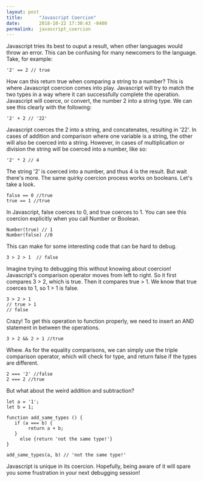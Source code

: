 ```yaml
---
layout: post
title:      "Javascript Coercion"
date:       2018-10-22 17:30:43 -0400
permalink:  javascript_coercion
---
```


Javascript tries its best to ouput a result, when other languages would throw an error. This can be confusing for many newcomers to the language. Take, for example: 

```
'2' == 2 // true 
```

How can this return true when comparing a string to a number? This is where Javascript coercion comes into play. Javascript will try to match the two types in a way where it can successfully complete the operation. Javascript will coerce, or convert, the number 2 into a string type. We can see this clearly with the following: 

```
'2' + 2 // '22'
```

Javascript coerces the 2 into a string, and concatenates, resulting in '22'. In cases of addition and comparison where one variable is a string, the other will also be coerced into a string. However, in cases of multiplication or division the string will be coerced into a number, like so: 

```
'2' * 2 // 4
```

The string '2' is coerced into a number, and thus 4 is the result. 
But wait there's more. The same quirky coercion process works on booleans. Let's take a look. 

```
false == 0 //true 
true == 1 //true 
```

In Javascript, false coerces to 0, and true coerces to 1. You can see this coercion explicitly when you call Number or Boolean. 

```
Number(true) // 1 
Number(false) //0 
```

This can make for some interesting code that can be hard to debug. 

```
3 > 2 > 1  // false 
```

Imagine trying to debugging this without knowing about coercion!  Javascript's comparison operator moves from left to right. So it first compares 3 > 2, which is true. Then it compares true > 1. We know that true coerces to 1, so 1 > 1 is false. 

```
3 > 2 > 1 
// true > 1 
// false 
```
Crazy!  To get this operation to function properly, we need to insert an AND statement in between the operations. 

```
3 > 2 && 2 > 1 //true
```

Whew. As for the equality comparisons, we can simply use the triple comparison operator, which will check for type, and return false if the types are different. 

```
2 === '2' //false 
2 === 2 //true 
```

But what about the weird addition and subtraction?

```
let a = '1'; 
let b = 1; 

function add_same_types () {
   if (a === b) {
	    return a + b;
   }
	 else {return 'not the same type!'}
}

add_same_types(a, b) // 'not the same type!'
```

Javascript is unique in its coercion. Hopefully, being aware of it will spare you some frustration in your next debugging session!






